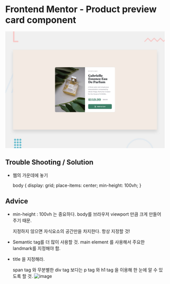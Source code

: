# Frontend Mentor - Product preview card component

![Design preview for the Product preview card component coding challenge](./design/desktop-preview.jpg)

## Trouble Shooting / Solution

- 웹의 가운데에 놓기
  
  body {
  display: grid;
  place-items: center;
  min-height: 100vh;
}


## Advice

-  min-height : 100vh 는 중요하다. body를 브라우저 viewport 만큼 크게 만들어주기 때문. 
   
   지정하지 않으면 자식요소의 공간만을 차지한다. 항상 지정할 것!

- Semantic tag를 더 많이 사용할 것. main element 를 사용해서 주요한 landmark를 지정해야 함.

- title 을 지정해라.

  span tag 와 무분별한 div tag 보다는 p tag 와 h1 tag 을 이용해 한 눈에 알 수 있도록 할 것.
  ![image](https://user-images.githubusercontent.com/111235507/200340693-da769f82-7f75-4367-992b-4e2a6d235b52.png)
